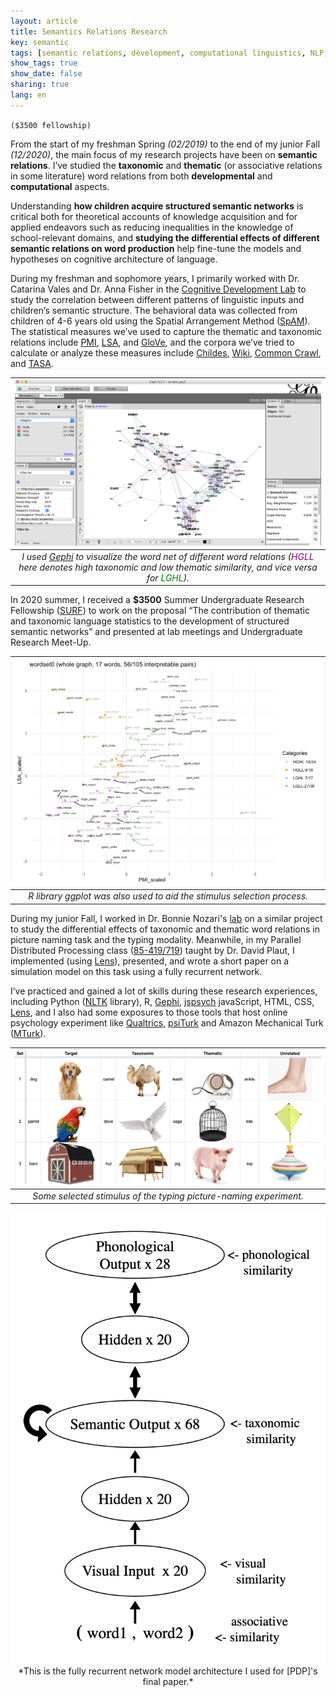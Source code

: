 ```yaml
---
layout: article
title: Semantics Relations Research
key: semantic
tags: [semantic relations, development, computational linguistics, NLP, modeling]
show_tags: true
show_date: false
sharing: true
lang: en
---
```


`($3500 fellowship)`

From the start of my freshman Spring *(02/2019)* to the end of my junior Fall *(12/2020)*, the main focus of my research projects have been on **semantic relations**. I’ve studied the **taxonomic** and **thematic** (or associative relations in some literature) word relations from both **developmental** and **computational** aspects. 

<!--more-->

Understanding **how children acquire structured semantic networks** is critical both for theoretical accounts of knowledge acquisition and for applied endeavors such as reducing inequalities in the knowledge of school-relevant domains, and **studying the differential effects of different semantic relations on word production** help fine-tune the models and hypotheses on cognitive architecture of language.

During my freshman and sophomore years, I primarily worked with Dr. Catarina Vales and Dr. Anna Fisher in the [Cognitive Development Lab][CDL] to study the correlation between different patterns of linguistic inputs and children’s semantic structure. The behavioral data was collected from children of 4-6 years old using the Spatial Arrangement Method ([SpAM]). The statistical measures we’ve used to capture the thematic and taxonomic relations include [PMI], [LSA], and [GloVe], and the corpora we’ve tried to calculate or analyze these measures include [Childes], [Wiki], [Common Crawl][CC], and [TASA]. 

|![](/assets/images/semantic-gephi-net.png)|
|:--:| 
| *I used [Gephi] to visualize the word net of different word relations (<span style="color: purple">HGLL </span> here denotes high taxonomic and low thematic similarity, and vice versa for <span style="color: green">LGHL</span>).* |

In 2020 summer, I received a **$3500** Summer Undergraduate Research Fellowship ([SURF]) to work on the proposal “The contribution of thematic and taxonomic language statistics to the development of structured semantic networks” and presented at lab meetings and Undergraduate Research Meet-Up.

|![](/assets/images/semantic-word-cloud.png)|
|:--:| 
| *R library ggplot was also used to aid the stimulus selection process.* |


During my junior Fall, I worked in Dr. Bonnie Nozari's [lab][Bonnie] on a similar project to study the differential effects of taxonomic and thematic word relations in picture naming task and the typing modality. Meanwhile, in my Parallel Distributed Processing class ([85-419/719][PDP]) taught by Dr. David Plaut, I implemented (using [Lens]), presented, and wrote a short paper on a simulation model on this task using a fully recurrent network.

 I’ve practiced and gained a lot of skills during these research experiences, including Python ([NLTK] library), R, [Gephi], [jspsych] javaScript, HTML, CSS, [Lens], and I also had some exposures to those tools that host online psychology experiment like [Qualtrics], [psiTurk] and Amazon Mechanical Turk ([MTurk]).

|![](/assets/images/semantic-typing-stimulus.png)|
|:--:| 
| *Some selected stimulus of the typing picture-naming experiment.* |

<center>
  <img class="image image--xl" src="/assets/images/semantic-rnn-arch.png">
</center>
<div align="center" markdown="1">
  *This is the fully recurrent network model architecture I used for [PDP]'s final paper.*
</div>

[CDL]: https://sites.google.com/andrew.cmu.edu/cogdevlab
[SpAM]: https://www.researchgate.net/publication/343145592_Lumping_and_splitting_Developmental_changes_in_the_structure_of_children's_semantic_networks
[PMI]: https://en.wikipedia.org/wiki/Pointwise_mutual_information
[LSA]: https://en.wikipedia.org/wiki/Latent_semantic_analysis
[GloVE]: https://nlp.stanford.edu/projects/glove/
[Childes]: https://childes.talkbank.org/
[Wiki]: https://www.english-corpora.org/wiki/
[CC]: https://commoncrawl.org/
[TASA]: http://lsa.colorado.edu/spaces.html
[SURF]: https://www.cmu.edu/uro/summer%20research%20fellowships/SURF/
[Bonnie]: https://www.nozarilab.com/about
[NLTK]: https://www.nltk.org/
[Gephi]: https://gephi.org/
[jspsych]: https://www.jspsych.org/
[Lens]: https://ni.cmu.edu/~plaut/Lens/Manual/
[Qualtrics]: https://www.qualtrics.com/
[psiTurk]: http://psiturk.org/ee/
[MTurk]: https://www.mturk.com/
[PDP]: https://www.cnbc.cmu.edu/~plaut/Teaching.html
<!--http://www.cnbc.cmu.edu/~plaut/IntroPDP/index.html -->